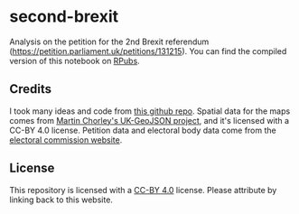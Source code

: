 # second-brexit
Analysis on the petition for the 2nd Brexit referendum (https://petition.parliament.uk/petitions/131215). You can find the compiled version of this notebook on [RPubs](http://rpubs.com/marco-basaldella/second-brexit).

## Credits

I took many ideas and code from [this github repo](https://github.com/kjhealy/uk-elections). Spatial data for the maps comes from [Martin Chorley's UK-GeoJSON project](https://github.com/martinjc/UK-GeoJSON), and it's licensed with a CC-BY 4.0 license. Petition data and electoral body data come from the [electoral commission website](http://www.electoralcommission.org.uk/our-work/our-research/electoral-data).

## License

This repository is licensed with a [CC-BY 4.0](https://creativecommons.org/licenses/by/4.0/) license. Please attribute by linking back to this website.

